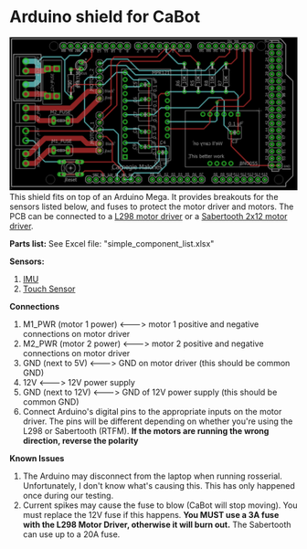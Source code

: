 Arduino shield for CaBot
=============================
![alt text](https://github.com/RealCabot/simplePCB/blob/master/PCB_layout.PNG "PCB")
This shield fits on top of an Arduino Mega. It provides breakouts for the sensors listed below, and fuses to protect the motor driver and motors. The PCB can be connected to a [L298 motor driver](https://solarbotics.com/product/k_cmd/) or a [Sabertooth 2x12 motor driver](https://www.dimensionengineering.com/products/sabertooth2x12).

**Parts list:**
See Excel file: "simple_component_list.xlsx"

**Sensors:**
1) [IMU](https://www.adafruit.com/product/2472)
2) [Touch Sensor](https://www.adafruit.com/product/1982)

**Connections**
1) M1_PWR (motor 1 power) <---> motor 1 positive and negative connections on motor driver
2) M2_PWR (motor 2 power) <---> motor 2 positive and negative connections on motor driver
3) GND (next to 5V) <---> GND on motor driver (this should be common GND)
4) 12V <---> 12V power supply
5) GND (next to 12V) <---> GND of 12V power supply (this should be common GND)
6) Connect Arduino's digital pins to the appropriate inputs on the motor driver. The pins will be different depending on whether you're using the L298 or Sabertooth (RTFM).
**If the motors are running the wrong direction, reverse the polarity**

**Known Issues**

1) The Arduino may disconnect from the laptop when running rosserial. Unfortunately, I don't know what's causing this. This has only happened once during our testing.
2) Current spikes may cause the fuse to blow (CaBot will stop moving). You must replace the 12V fuse if this happens. **You MUST use a 3A fuse with the L298 Motor Driver, otherwise it will burn out.** The Sabertooth can use up to a 20A fuse.

